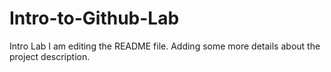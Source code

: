 # Intro-to-Github-Lab
Intro Lab
I am editing the README file. Adding some more details about the project description.

